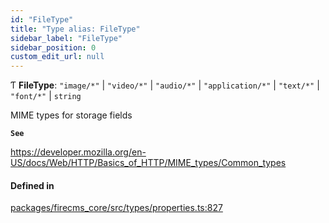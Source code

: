 ```yaml
---
id: "FileType"
title: "Type alias: FileType"
sidebar_label: "FileType"
sidebar_position: 0
custom_edit_url: null
---
```


Ƭ **FileType**: ``"image/*"`` \| ``"video/*"`` \| ``"audio/*"`` \| ``"application/*"`` \| ``"text/*"`` \| ``"font/*"`` \| `string`

MIME types for storage fields

**`See`**

https://developer.mozilla.org/en-US/docs/Web/HTTP/Basics_of_HTTP/MIME_types/Common_types

#### Defined in

[packages/firecms_core/src/types/properties.ts:827](https://github.com/FireCMSco/firecms/blob/d45f3739/packages/firecms_core/src/types/properties.ts#L827)
